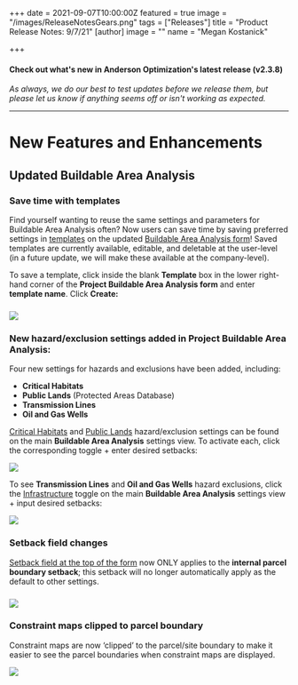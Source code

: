 +++
date = 2021-09-07T10:00:00Z
featured = true
image = "/images/ReleaseNotesGears.png"
tags = ["Releases"]
title = "Product Release Notes: 9/7/21"
[author]
image = ""
name = "Megan Kostanick"

+++
#### **Check out what's new in Anderson Optimization's latest release (v2.3.8)**

_As always, we do our best to test updates before we release them, but please let us know if anything seems off or isn't working as expected._

***

# **New Features and Enhancements**

## Updated Buildable Area Analysis

### Save time with templates

Find yourself wanting to reuse the same settings and parameters for Buildable Area Analysis often? Now users can save time by saving preferred settings in [templates](https://docs.andersonopt.com/prospect/buildable-area-analysis/run-buildable-area-analysis/buildable-area-analysis-template) on the updated [Buildable Area Analysis form](https://docs.andersonopt.com/prospect/buildable-area-analysis)! Saved templates are currently available, editable, and deletable at the user-level (in a future update, we will make these available at the company-level).

To save a template, click inside the blank **Template** box in the lower right-hand corner of the **Project Buildable Area Analysis form** and enter **template name**. Click **Create:**

### ![](/images/baa_templates.png)

### New hazard/exclusion settings added in Project Buildable Area Analysis:

Four new settings for hazards and exclusions have been added, including:

* **Critical Habitats**
* **Public Lands** (Protected Areas Database)
* **Transmission Lines**
* **Oil and Gas Wells**

[Critical Habitats](https://docs.andersonopt.com/prospect/buildable-area-analysis/run-buildable-area-analysis#critical-habitats) and [Public Lands](https://docs.andersonopt.com/prospect/buildable-area-analysis/run-buildable-area-analysis#public-lands) hazard/exclusion settings can be found on the main **Buildable Area Analysis** settings view. To activate each, click the corresponding toggle + enter desired setbacks:

![](/images/criticalhabitats_publiclands.png)

To see **Transmission Lines** and **Oil and Gas Wells** hazard exclusions, click the [Infrastructure](https://docs.andersonopt.com/prospect/buildable-area-analysis/run-buildable-area-analysis#infrastructure) toggle on the main **Buildable Area Analysis** settings view + input desired setbacks:

![](/images/transmissionlines_oilgaswells.png)

### Setback field changes

[Setback field at the top of the form](https://docs.andersonopt.com/prospect/buildable-area-analysis/run-buildable-area-analysis#parcel-boundary-setback) now ONLY applies to the **internal parcel boundary setback**; this setback will no longer automatically apply as the default to other settings.


### ![](/images/baa_setback.png)

### Constraint maps clipped to parcel boundary

Constraint maps are now ‘clipped’ to the parcel/site boundary to make it easier to see the parcel boundaries when constraint maps are displayed.

![](/images/baa_constraints_clipped.png)